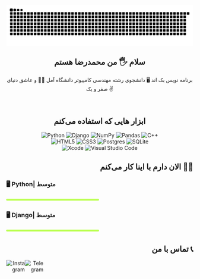 

<img align="center" src="https://raw.githubusercontent.com/imrrobat/imrrobat/d1b244e170d2b75fdda3efd499eaaf163f7a617c/images/github-contribution-grid-snake.svg" />

<h2 align="center">سلام 🖐 من محمدرضا هستم</h2>
<p align="center">
  برنامه نویس بک اند 🖥 دانشجوی رشته مهندسی کامپیوتر دانشگاه آمل 👨‍💻 و عاشق دنیای صفر و یک ✌️
</p>

<br />
<div align="center">
<h2 align"right">ابزار هایی که استفاده می‌کنم</h2>

![Python](https://img.shields.io/badge/python-3670A0?style=for-the-badge&logo=python&logoColor=ffdd54)
![Django](https://img.shields.io/badge/django-%23092E20.svg?style=for-the-badge&logo=django&logoColor=white)
![NumPy](https://img.shields.io/badge/numpy-%23013243.svg?style=for-the-badge&logo=numpy&logoColor=white)
![Pandas](https://img.shields.io/badge/pandas-%23150458.svg?style=for-the-badge&logo=pandas&logoColor=white)
![C++](https://img.shields.io/badge/c++-%2300599C.svg?style=for-the-badge&logo=c%2B%2B&logoColor=white)
<br>
![HTML5](https://img.shields.io/badge/html5-%23E34F26.svg?style=for-the-badge&logo=html5&logoColor=white)
![CSS3](https://img.shields.io/badge/css3-%231572B6.svg?style=for-the-badge&logo=css3&logoColor=white)
![Postgres](https://img.shields.io/badge/postgres-%23316192.svg?style=for-the-badge&logo=postgresql&logoColor=white)
![SQLite](https://img.shields.io/badge/sqlite-%2307405e.svg?style=for-the-badge&logo=sqlite&logoColor=white)
<br>
![Xcode](https://img.shields.io/badge/Xcode-007ACC?style=for-the-badge&logo=Xcode&logoColor=white)
![Visual Studio Code](https://img.shields.io/badge/Visual%20Studio%20Code-0078d7.svg?style=for-the-badge&logo=visual-studio-code&logoColor=white)
</div>


<h2 align="right">الان دارم با اینا کار می‌کنم 👨‍💻</h2>

<h3 align="left">🖥 Python| متوسط</h3> <img width="250px" src="https://github.com/sabzlearn-ir/sabzlearn-ir/blob/main/bar.png?raw=true" />

<br />

<h3 align="left">🖥 Django| متوسط</h3> <img width="250px" src="https://github.com/sabzlearn-ir/sabzlearn-ir/blob/main/bar.png?raw=true" />

<br />

<div align="right">
<h2>تماس با من 📞</h2>
<a href="https://instagram.com/mmdrezaw2789"><img width="50px" height="50px" align="left" src="https://github.com/user-attachments/assets/b8ae8f30-f940-4833-89c4-d704f31f8fff" alt="Instagram" /></a>
<a href="https://t.me/ichigo_kurosaki"><img width="50px" height="50px"  align="left" src="https://github.com/user-attachments/assets/99907b13-37f6-4a72-ac1a-4f4706d7a12f" alt="Telegram" /></a>
</div>
